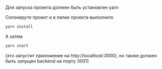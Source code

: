 Для запуска проекта должен быть установлен yarn

Склонируте проект и в папке проекта выполните

```sh
yarn install
```

А затем

```sh
yarn start
```
(это запустит приложение на http://localhost:3000/, но также должен быть запущен backend на порту 3001)
